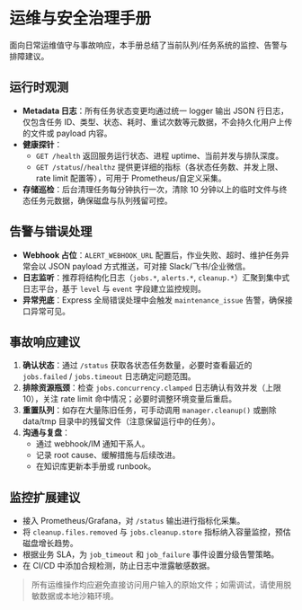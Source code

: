 # 运维与安全治理手册

面向日常运维值守与事故响应，本手册总结了当前队列/任务系统的监控、告警与排障建议。

## 运行时观测

- **Metadata 日志**：所有任务状态变更均通过统一 logger 输出 JSON 行日志，仅包含任务 ID、类型、状态、耗时、重试次数等元数据，不会持久化用户上传的文件或 payload 内容。
- **健康探针**：
  - `GET /health` 返回服务运行状态、进程 uptime、当前并发与排队深度。
  - `GET /status`/`/healthz` 提供更详细的指标（各状态任务数、并发上限、rate limit 配置等），可用于 Prometheus/自定义采集。
- **存储巡检**：后台清理任务每分钟执行一次，清除 10 分钟以上的临时文件与终态任务元数据，确保磁盘与队列残留可控。

## 告警与错误处理

- **Webhook 占位**：`ALERT_WEBHOOK_URL` 配置后，作业失败、超时、维护任务异常会以 JSON payload 方式推送，可对接 Slack/飞书/企业微信。
- **日志监听**：推荐将结构化日志（`jobs.*`, `alerts.*`, `cleanup.*`）汇聚到集中式日志平台，基于 `level` 与 `event` 字段建立监控规则。
- **异常兜底**：Express 全局错误处理中会触发 `maintenance_issue` 告警，确保接口异常可见。

## 事故响应建议

1. **确认状态**：通过 `/status` 获取各状态任务数量，必要时查看最近的 `jobs.failed` / `jobs.timeout` 日志确定问题范围。
2. **排除资源瓶颈**：检查 `jobs.concurrency.clamped` 日志确认有效并发（上限 10），关注 rate limit 命中情况；必要时调整环境变量后重启。
3. **重置队列**：如存在大量陈旧任务，可手动调用 `manager.cleanup()` 或删除 data/tmp 目录中的残留文件（注意保留运行中的任务）。
4. **沟通与复盘**：
   - 通过 webhook/IM 通知干系人。
   - 记录 root cause、缓解措施与后续改进。
   - 在知识库更新本手册或 runbook。

## 监控扩展建议

- 接入 Prometheus/Grafana，对 `/status` 输出进行指标化采集。
- 将 `cleanup.files.removed` 与 `jobs.cleanup.store` 指标纳入容量监控，预估磁盘增长趋势。
- 根据业务 SLA，为 `job_timeout` 和 `job_failure` 事件设置分级告警策略。
- 在 CI/CD 中添加合规检测，防止日志中泄露敏感数据。

> 所有运维操作均应避免直接访问用户输入的原始文件；如需调试，请使用脱敏数据或本地沙箱环境。
